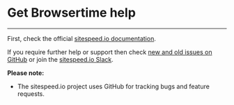 # Get Browsertime help
------------------
First, check the official [sitespeed.io documentation](https://www.sitespeed.io/documentation/).

If you require further help or support then check [new and old issues on GitHub](https://github.com/sitespeedio/sitespeed.io/issues) or join the [sitespeed.io Slack](https://join.slack.com/t/sitespeedio/shared_invite/zt-296jzr7qs-d6DId2KpEnMPJSQ8_R~WFw).

 **Please note:**
- The sitespeed.io project uses GitHub for tracking bugs and feature requests.